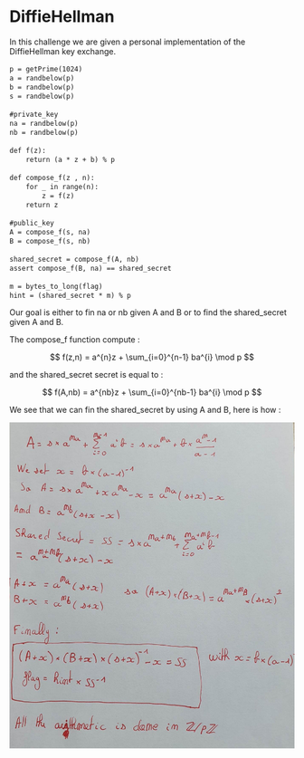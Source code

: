 # DiffieHellman

In this challenge we are given a personal implementation of the DiffieHellman key exchange.

```
p = getPrime(1024)
a = randbelow(p)
b = randbelow(p)
s = randbelow(p)

#private_key
na = randbelow(p)
nb = randbelow(p)

def f(z):
    return (a * z + b) % p

def compose_f(z , n):
    for _ in range(n):
        z = f(z)
    return z

#public_key
A = compose_f(s, na)
B = compose_f(s, nb)

shared_secret = compose_f(A, nb)
assert compose_f(B, na) == shared_secret

m = bytes_to_long(flag)
hint = (shared_secret * m) % p

```

Our goal is either to fin na or nb given A and B or to find the shared_secret given A and B.

The compose_f function compute : 

$$ f(z,n) = a^{n}z + \sum_{i=0}^{n-1} ba^{i} \mod p $$

and the shared_secret secret is equal to : 

$$ f(A,nb) = a^{nb}z + \sum_{i=0}^{nb-1} ba^{i} \mod p $$

We see that we can fin the shared_secret by using A and B, here is how  : 

![Alt text](img/resolve.jpg?raw=true "Solving")
